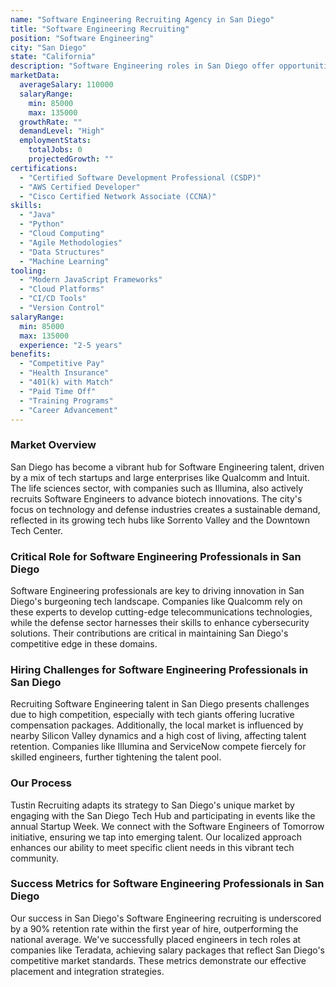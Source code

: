 ```yaml
---
name: "Software Engineering Recruiting Agency in San Diego"
title: "Software Engineering Recruiting"
position: "Software Engineering"
city: "San Diego"
state: "California"
description: "Software Engineering roles in San Diego offer opportunities in various industries including tech, defense, and biotech."
marketData:
  averageSalary: 110000
  salaryRange:
    min: 85000
    max: 135000
  growthRate: ""
  demandLevel: "High"
  employmentStats:
    totalJobs: 0
    projectedGrowth: ""
certifications:
  - "Certified Software Development Professional (CSDP)"
  - "AWS Certified Developer"
  - "Cisco Certified Network Associate (CCNA)"
skills:
  - "Java"
  - "Python"
  - "Cloud Computing"
  - "Agile Methodologies"
  - "Data Structures"
  - "Machine Learning"
tooling:
  - "Modern JavaScript Frameworks"
  - "Cloud Platforms"
  - "CI/CD Tools"
  - "Version Control"
salaryRange:
  min: 85000
  max: 135000
  experience: "2-5 years"
benefits:
  - "Competitive Pay"
  - "Health Insurance"
  - "401(k) with Match"
  - "Paid Time Off"
  - "Training Programs"
  - "Career Advancement"
---
```


### Market Overview
San Diego has become a vibrant hub for Software Engineering talent, driven by a mix of tech startups and large enterprises like Qualcomm and Intuit. The life sciences sector, with companies such as Illumina, also actively recruits Software Engineers to advance biotech innovations. The city's focus on technology and defense industries creates a sustainable demand, reflected in its growing tech hubs like Sorrento Valley and the Downtown Tech Center.
### Critical Role for Software Engineering Professionals in San Diego
Software Engineering professionals are key to driving innovation in San Diego's burgeoning tech landscape. Companies like Qualcomm rely on these experts to develop cutting-edge telecommunications technologies, while the defense sector harnesses their skills to enhance cybersecurity solutions. Their contributions are critical in maintaining San Diego's competitive edge in these domains.

### Hiring Challenges for Software Engineering Professionals in San Diego
Recruiting Software Engineering talent in San Diego presents challenges due to high competition, especially with tech giants offering lucrative compensation packages. Additionally, the local market is influenced by nearby Silicon Valley dynamics and a high cost of living, affecting talent retention. Companies like Illumina and ServiceNow compete fiercely for skilled engineers, further tightening the talent pool.

### Our Process
Tustin Recruiting adapts its strategy to San Diego's unique market by engaging with the San Diego Tech Hub and participating in events like the annual Startup Week. We connect with the Software Engineers of Tomorrow initiative, ensuring we tap into emerging talent. Our localized approach enhances our ability to meet specific client needs in this vibrant tech community.

### Success Metrics for Software Engineering Professionals in San Diego
Our success in San Diego's Software Engineering recruiting is underscored by a 90% retention rate within the first year of hire, outperforming the national average. We've successfully placed engineers in tech roles at companies like Teradata, achieving salary packages that reflect San Diego's competitive market standards. These metrics demonstrate our effective placement and integration strategies.
